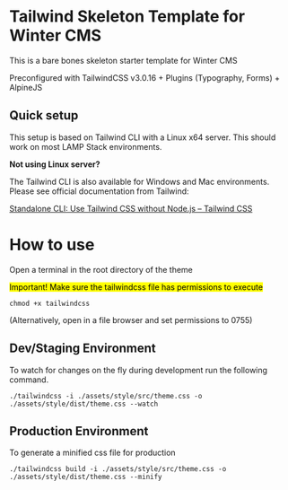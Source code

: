 # Tailwind Skeleton Template for Winter CMS

This is a bare bones skeleton starter template for Winter CMS

Preconfigured with TailwindCSS v3.0.16 + Plugins (Typography, Forms) + AlpineJS

## Quick setup

This setup is based on Tailwind CLI with a Linux x64 server. This should work on most LAMP Stack environments.

**Not using Linux server?**

The Tailwind CLI is also available for Windows and Mac environments. Please see official documentation from Tailwind:

[Standalone CLI: Use Tailwind CSS without Node.js – Tailwind CSS](https://tailwindcss.com/blog/standalone-cli)

# How to use

Open a terminal in the root directory of the theme

<mark>Important! Make sure the tailwindcss file has permissions to execute</mark>

`chmod +x tailwindcss`

(Alternatively, open in a file browser and set permissions to 0755)

## Dev/Staging Environment

To watch for changes on the fly during development run the following command.

`./tailwindcss -i ./assets/style/src/theme.css -o ./assets/style/dist/theme.css --watch`

## Production Environment

To generate a minified css file for production

`./tailwindcss build -i ./assets/style/src/theme.css -o ./assets/style/dist/theme.css --minify`